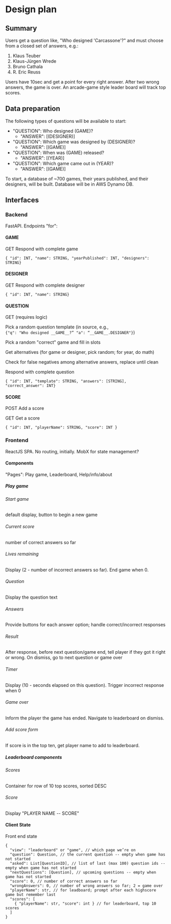 # Design plan

## Summary

Users get a question like, "Who designed 'Carcassone'?" and must choose from a closed set of answers, e.g.:

1. Klaus Teuber
2. Klaus-Jürgen Wrede
3. Bruno Cathala
4. R. Eric Reuss

Users have 10sec and get a point for every right answer. After two wrong answers, the game is over. An arcade-game style leader board will track top scores.

## Data preparation

The following types of questions will be available to start:

- "QUESTION": Who designed (GAME)?
  - "ANSWER": [(DESIGNER)]
- "QUESTION": Which game was designed by (DESIGNER)?
  - "ANSWER": [(GAME)]
- "QUESTION": When was (GAME) released?
  - "ANSWER": [(YEAR)]
- "QUESTION": Which game came out in (YEAR)?
  - "ANSWER": [(GAME)]

To start, a database of ~700 games, their years published, and their designers, will be built. Database will be in AWS Dynamo DB.

## Interfaces

### Backend

FastAPI. Endpoints "for":

#### GAME

GET Respond with complete game

`{ "id": INT, "name": STRING, "yearPublished": INT, "designers": STRING}`

#### DESIGNER

GET Respond with complete designer

`{ "id": INT, "name": STRING}`

#### QUESTION

GET (requires logic)

Pick a random question template (in source, e.g., \
`{"q": "Who designed __GAME__?” "a": “__GAME__.DESIGNER"}`)

Pick a random "correct" game and fill in slots

Get alternatives (for game or designer, pick random; for year, do math)

Check for false negatives among alternative answers, replace until clean

Respond with complete question

`{ "id": INT, "template": STRING, "answers": [STRING], "correct_answer": INT}`

#### SCORE

POST Add a score

GET Get a score

`{ "id": INT, "playerName": STRING, "score": INT }`

### Frontend

ReactJS SPA. No routing, initially. MobX for state management?

#### Components

"Pages": Play game, Leaderboard, Help/info/about

##### Play game

###### Start game

default display, button to begin a new game

###### Current score

number of correct answers so far

###### Lives remaining

Display (2 - number of incorrect answers so far). End game when 0.

###### Question

Display the question text

###### Answers

Provide buttons for each answer option; handle correct/incorrect responses

###### Result

After response, before next question/game end, tell player if they got it right or wrong. On dismiss, go to next question or
game over

###### Timer

Display (10 - seconds elapsed on this question). Trigger incorrect response when 0

###### Game over

Inform the player the game has ended. Navigate to leaderboard on dismiss.

###### Add score form

If score is in the top ten, get player name to add to leaderboard.

##### Leaderboard components

###### Scores

Container for row of 10 top scores, sorted DESC

###### Score

Display "PLAYER NAME -- SCORE"

#### Client State

Front end state

```jsonc
{
  "view": "leaderboard" or "game", // which page we’re on
  "question": Question, // the current question -- empty when game has not started
  "asked": List[QuestionID], // list of last (max 100) question ids -- empty when game has not started
  "nextQuestions": [Question], // upcoming questions -- empty when game has not started
  "score": 0, // number of correct answers so far
  "wrongAnswers": 0, // number of wrong answers so far; 2 = game over
  "playerName": str, // for leadboard; prompt after each highscore game but remember last
  "scores": [
    { "playerName": str, "score": int } // for leaderboard, top 10 scores
  ]
}
```

